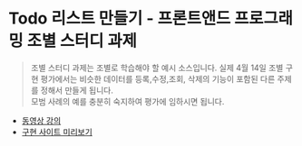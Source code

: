 # Todo 리스트 만들기 - 프론트앤드 프로그래밍 조별 스터디 과제

> 조별 스터디 과제는 조별로 학습해야 할 예시 소스입니다. 실제 4월 14일 조별 구현 평가에서는 비슷한 데이터를 등록,수정,조회, 삭제의 기능이 포함된 다른 주제를 정해서 만들게 됩니다.<br> 모범 사례의 예를 충분히 숙지하여 평가에 임하시면 됩니다.

- [동영상 강의](https://drive.google.com/drive/folders/1DeIEQZOkw0VQARn_7si8cu3Xyq63pspa?usp=drive_link)
- [구현 사이트 미리보기](http://koreait.xyz:3002)
